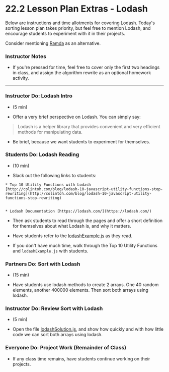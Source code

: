 # 22.2 Lesson Plan Extras - Lodash

Below are instructions and time allotments for covering Lodash. Today's sorting lesson plan takes priority, but feel free to mention Lodash, and encourage students to experiment with it in their projects.

Consider mentioning [Ramda](http://ramdajs.com/0.22.1/index.html) as an alternative.

### Instructor Notes

* If you're pressed for time, feel free to cover only the first two headings in class, and assign the algorithm rewrite as an optional homework activity.

- - -

### Instructor Do: Lodash Intro

 - (5 min)

* Offer a very brief perspective on Lodash. You can simply say:

> Lodash is a helper library that provides convenient and very efficient methods for manipulating data.

* Be brief, because we want students to experiment for themselves.

### Students Do: Lodash Reading

 - (10 min)

* Slack out the following links to students:


```
* Top 10 Utility Functions with Lodash [http://colintoh.com/blog/lodash-10-javascript-utility-functions-stop-rewriting](http://colintoh.com/blog/lodash-10-javascript-utility-functions-stop-rewriting)


* Lodash Documentation [https://lodash.com/](https://lodash.com/)
```

* Then ask students to read through the pages and offer a short definition for themselves about what Lodash is, and why it matters.


* Have students refer to the [lodashExample.js](../../../../../01-Class-Content/22-computer-science/01-Activities/06-Lodash/lodashExamples.js) as they read.


* If you don't have much time, walk through the Top 10 Utility Functions and `lodashExample.js` with students.

### Partners Do: Sort with Lodash

 - (15 min)

* Have students use lodash methods to create 2 arrays. One 40 random elements, another 400000 elements. Then sort both arrays using lodash.

### Instructor Do: Review Sort with Lodash

 - (5 min)

* Open the file [lodashSolution.js](../../../../../01-Class-Content/22-computer-science/01-Activities/06-Lodash/lodashSort.js), and show how quickly and with how little code we can sort both arrays using lodash.

### Everyone Do: Project Work (Remainder of Class)

* If any class time remains, have students continue working on their projects. 
